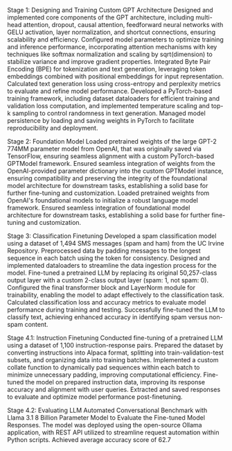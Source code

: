 Stage 1: Designing and Training Custom GPT Architecture
Designed and implemented core components of the GPT architecture, including multi-head attention, dropout, causal attention, feedforward neural networks with GELU activation, layer normalization, and shortcut connections, ensuring scalability and efficiency. 
Configured model parameters to optimize training and inference performance, incorporating attention mechanisms with key techniques like softmax normalization and scaling by sqrt(dimension) to stabilize variance and improve gradient properties. 
Integrated Byte Pair Encoding (BPE) for tokenization and text generation, leveraging token embeddings combined with positional embeddings for input representation. 
Calculated text generation loss using cross-entropy and perplexity metrics to evaluate and refine model performance. 
Developed a PyTorch-based training framework, including dataset dataloaders for efficient training and validation loss computation, and implemented temperature scaling and top-k sampling to control randomness in text generation. 
Managed model persistence by loading and saving weights in PyTorch to facilitate reproducibility and deployment.

Stage 2: Foundation Model
Loaded pretrained weights of the large GPT-2 774MM parameter model from OpenAI, that was originally saved via TensorFlow, ensuring seamless alignment with a custom PyTorch-based GPTModel framework. 
Ensured seamless integration of weights from the OpenAI-provided parameter dictionary into the custom GPTModel instance, ensuring compatibility and preserving the integrity of the foundational model architecture  for downstream tasks, establishing a solid base for further fine-tuning and customization. 
Loaded pretrained weights from OpenAI's foundational models to initialize a robust language model framework.
Ensured seamless integration of foundational model architecture for downstream tasks, establishing a solid base for further fine-tuning and customization.

Stage 3: Classification Finetuning
Developed a spam classification model using a dataset of 1,494 SMS messages (spam and ham) from the UC Irvine Repository. 
Preprocessed data by padding messages to the longest sequence in each batch using the <endoftext> token for consistency. 
Designed and implemented dataloaders to streamline the data ingestion process for the model.
Fine-tuned a pretrained LLM by replacing its original 50,257-class output layer with a custom 2-class output layer (spam: 1, not spam: 0). 
Configured the final transformer block and LayerNorm module for trainability, enabling the model to adapt effectively to the classification task. 
Calculated classification loss and accuracy metrics to evaluate model performance during training and testing. 
Successfully fine-tuned the LLM to classify text, achieving enhanced accuracy in identifying spam versus non-spam content.

Stage 4.1: Instruction Finetuning
Conducted fine-tuning of a pretrained LLM using a dataset of 1,100 instruction-response pairs.
Prepared the dataset by converting instructions into Alpaca format, splitting into train-validation-test subsets, and organizing data into training batches. 
Implemented a custom collate function to dynamically pad sequences within each batch to minimize unnecessary padding, improving computational efficiency. 
Fine-tuned the model on prepared instruction data, improving its response accuracy and alignment with user queries.
Extracted and saved responses to evaluate and optimize model performance post-finetuning.

Stage 4.2: Evaluating LLM
Automated Conversational Benchmark with Llama 3.1 8 Billion Parameter Model to Evaluate the Fine-tuned Model Responses.
The model was deployed using the open-source Ollama application, with REST API utilized to streamline request automation within Python scripts.
Achieved average accuracy score of 62.7
